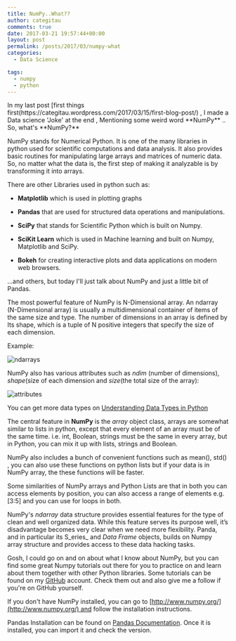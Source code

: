 ```yaml
---
title: NumPy..What??
author: categitau
comments: true
date: 2017-03-21 19:57:44+00:00
layout: post
permalink: /posts/2017/03/numpy-what
categories:
  - Data Science

tags:
  - numpy
  - python
---
```


<!-- more -->In my last post [first things first(https://categitau.wordpress.com/2017/03/15/first-blog-post/) , I made a Data science 'Joke' at the end , Mentioning some weird word **NumPy** .. So, what's **NumPy?**

NumPy stands for Numerical Python. It is one of the many libraries in python used for scientific computations and data analysis. It also provides basic routines for manipulating large arrays and matrices of numeric data. So, no matter what the data is, the first step of making it analyzable is by transforming it into arrays.

There are other Libraries used in python such as:
	
  * **Matplotlib** which is used in plotting graphs

	
  * **Pandas** that are used for structured data operations and manipulations.

	
  * **SciPy** that stands for Scientific Python which is built on Numpy.

	
  * **SciKit Learn** which is used in Machine learning and built on Numpy, Matplotlib and SciPy.

	
  * **Bokeh** for creating interactive plots and data applications on modern web browsers.


...and others, but today I'll just talk about NumPy and just a little bit of Pandas.

The most powerful feature of NumPy is N-Dimensional array. An ndarray (N-Dimensional array) is usually a multidimensional container of items of the same size and type. The number of dimensions in an array is defined by Its shape, which is a tuple of N positive integers that specify the size of each dimension.

Example:

![ndarrays](http://categitau.com/wp-content/uploads/2017/03/ndarrays.png)

NumPy also has various attributes such as _ndim_ (number of dimensions), _shape_(size of each dimension and _size_(the total size of the array):

![attributes](http://categitau.com/wp-content/uploads/2017/03/attributes.png)

You can get more data types on [Understanding Data Types in Python](http://localhost:8888/notebooks/02.01-Understanding-Data-Types.ipynb)

The central feature in **NumPy** is the _array_ object class, arrays are somewhat similar to lists in python, except that every element of an array must be of the same time. i.e. int, Boolean, strings must be the same in every array, but in Python, you can mix it up with lists, strings and Boolean.

NumPy also includes a bunch of convenient functions such as mean(), std() , you can also use these functions on python lists but if your data is in NumPy array, the these functions will be faster.

Some similarities of NumPy arrays and Python Lists are that in both you can access elements by position, you can also access a range of elements e.g. [3:5] and you can use for loops in both.

NumPy's _ndarray_ data structure provides essential features for the type of clean and well organized data. While this feature serves its purpose well, it’s disadvantage becomes very clear when we need more flexibility. Panda, and in particular its S_eries_ and _Data Frame_ objects, builds on Numpy array structure and provides access to these data hacking tasks.

Gosh, I could go on and on about what I know about NumPy, but you can find some great Numpy tutorials out there for you to practice on and learn about them together with other Python libraries. Some tutorials can be found on my [GitHub](https://github.com/CateGitau/Intro-to-Data-Analysis) account. Check them out and also give me a follow if you're on GitHub yourself.

If you don't have NumPy installed, you can go to [http://www.numpy.org/](http://www.numpy.org/) and follow the installation instructions.

Pandas Installation can be found on [Pandas Documentation](http://pandas.pydata.org/). Once it is installed, you can import it and check the version.
